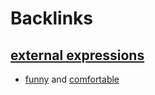 
# Backlinks
## [external expressions](<external expressions.md>)
- [funny](<funny.md>) and [comfortable](<comfortable.md>)

